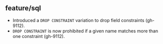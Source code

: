 ## feature/sql

* Introduced a `DROP CONSTRAINT` variation to drop field constraints (gh-9112).
* `DROP CONSTRAINT` is now prohibited if a given name matches more than one
  constraint (gh-9112).
